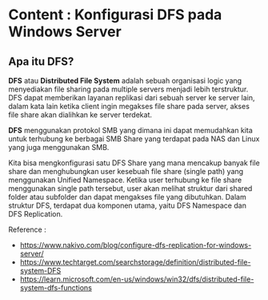 # Content : Konfigurasi DFS pada Windows Server
## **Apa itu DFS?**

**DFS** atau **Distributed File System** adalah sebuah organisasi logic yang menyediakan file sharing pada multiple servers menjadi lebih terstruktur. DFS dapat memberikan layanan replikasi dari sebuah server ke server lain, dalam kata lain ketika client ingin megakses file share pada server, akses file share akan dialihkan ke server terdekat.

**DFS** menggunakan protokol SMB yang dimana ini dapat memudahkan kita untuk terhubung ke berbagai SMB Share yang terdapat pada NAS dan Linux yang juga menggunakan SMB.

Kita bisa mengkonfigurasi satu DFS Share yang mana mencakup banyak file share dan menghubungkan user kesebuah file share (single path) yang menggunakan Unified Namespace. Ketika user terhubung ke file share menggunakan single path tersebut, user akan melihat struktur dari shared folder atau subfolder dan dapat mengakses file yang dibutuhkan. Dalam struktur DFS, terdapat dua komponen utama, yaitu DFS Namespace dan DFS Replication.

Reference :
- https://www.nakivo.com/blog/configure-dfs-replication-for-windows-server/
- https://www.techtarget.com/searchstorage/definition/distributed-file-system-DFS
- https://learn.microsoft.com/en-us/windows/win32/dfs/distributed-file-system-dfs-functions
